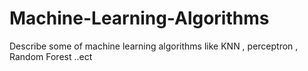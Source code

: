 # Machine-Learning-Algorithms

Describe some of machine learning algorithms like KNN , perceptron , Random Forest  ..ect
